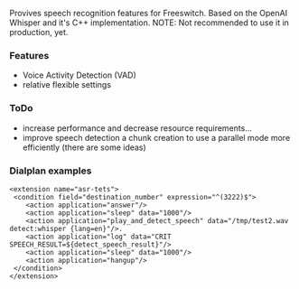 <p>
  Provives speech recognition features for Freeswitch. Based on the OpenAI Whisper and it's C++ implementation.
  NOTE: Not recommended to use it in production, yet.
</p>

### Features
 - Voice Activity Detection (VAD)
 - relative flexible settings

### ToDo
 - increase performance and decrease resource requirements...
 - improve speech detection a chunk creation to use a parallel mode more efficiently (there are some ideas)


### Dialplan examples
```
<extension name="asr-tets">
 <condition field="destination_number" expression="^(3222)$">
    <action application="answer"/>
    <action application="sleep" data="1000"/>
    <action application="play_and_detect_speech" data="/tmp/test2.wav detect:whisper {lang=en}"/>.
    <action application="log" data="CRIT SPEECH_RESULT=${detect_speech_result}"/>
    <action application="sleep" data="1000"/>
    <action application="hangup"/>
 </condition>
</extension>

```